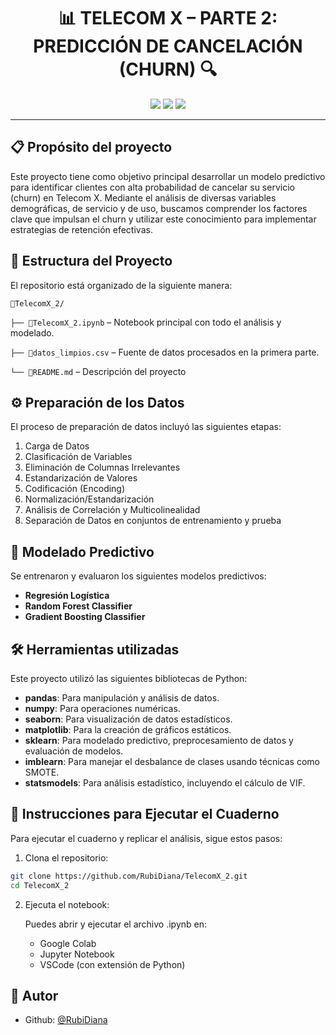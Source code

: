 <h1 align="center">📊 TELECOM X – PARTE 2: PREDICCIÓN DE CANCELACIÓN (CHURN) 🔍 </h1>

<p align="center">
<a href="#status"><img src="https://img.shields.io/badge/status-completed-green"></a>
<a href="#release-date"><img src="https://img.shields.io/badge/release_date-Agosto-yellow"></a>
<a href="#python"><img src="https://img.shields.io/badge/python-blue"></a>
</a>
</p>

---

## 📋 Propósito del proyecto

Este proyecto tiene como objetivo principal desarrollar un modelo predictivo para identificar clientes con alta probabilidad de cancelar su servicio (churn) en Telecom X. Mediante el análisis de diversas variables demográficas, de servicio y de uso, buscamos comprender los factores clave que impulsan el churn y utilizar este conocimiento para implementar estrategias de retención efectivas.


## 📁 Estructura del Proyecto

El repositorio está organizado de la siguiente manera:

`📂TelecomX_2/`

`├── 📄TelecomX_2.ipynb` – Notebook principal con todo el análisis y modelado.

`├── 📄datos_limpios.csv` – Fuente de datos procesados en la primera parte.

`└── 📄README.md` – Descripción del proyecto


## ⚙️ Preparación de los Datos

El proceso de preparación de datos incluyó las siguientes etapas:

1.  Carga de Datos
2.  Clasificación de Variables
3.  Eliminación de Columnas Irrelevantes
4.  Estandarización de Valores
5.  Codificación (Encoding)
6.  Normalización/Estandarización
7.  Análisis de Correlación y Multicolinealidad
8.  Separación de Datos en conjuntos de entrenamiento y prueba


## 🤖 Modelado Predictivo

Se entrenaron y evaluaron los siguientes modelos predictivos:

*   **Regresión Logística**
*   **Random Forest Classifier**
*   **Gradient Boosting Classifier**


## 🛠️ Herramientas utilizadas

Este proyecto utilizó las siguientes bibliotecas de Python:

*   **pandas**: Para manipulación y análisis de datos.
*   **numpy**: Para operaciones numéricas.
*   **seaborn**: Para visualización de datos estadísticos.
*   **matplotlib**: Para la creación de gráficos estáticos.
*   **sklearn**: Para modelado predictivo, preprocesamiento de datos y evaluación de modelos.
*   **imblearn**: Para manejar el desbalance de clases usando técnicas como SMOTE.
*   **statsmodels**: Para análisis estadístico, incluyendo el cálculo de VIF.


## 🚀 Instrucciones para Ejecutar el Cuaderno

Para ejecutar el cuaderno y replicar el análisis, sigue estos pasos:

1. Clona el repositorio:
```bash
git clone https://github.com/RubiDiana/TelecomX_2.git
cd TelecomX_2
```

2. Ejecuta el notebook:
   
    Puedes abrir y ejecutar el archivo .ipynb en:
    - Google Colab
    - Jupyter Notebook
    - VSCode (con extensión de Python)


## 👤 Autor
- Github: [@RubiDiana](https://github.com/RubiDiana)

